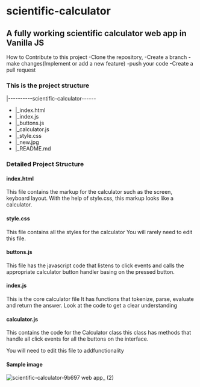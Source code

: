 # scientific-calculator

## A fully working scientific calculator web app in Vanilla JS

How to Contribute to this project
-Clone the repository,
-Create a branch
-make changes(Implement or add a new feature)
-push your code
-Create a pull request

### This is the project structure

|----------scientific-calculator------
- |_index.html
- |_index.js
- |_buttons.js
- |_calculator.js
- |_style.css
- |_new.jpg
- |_README.md

### Detailed Project Structure

#### index.html

This file contains the markup for the calculator such
as the screen, keyboard layout.
With the help of style.css, this markup looks
like a calculator.

#### style.css

This file contains all the styles for the calculator
You will rarely need to edit this file.

#### buttons.js

This file has the javascript code that listens to
click events and calls the appropriate calculator
button handler basing on the pressed button.

#### index.js

This is the core calculator file
It has functions that tokenize,
parse, evaluate and return the answer.
Look at the code to get a clear understanding

#### calculator.js

This contains the code for the Calculator class
this class has methods that handle all click events
for all the buttons on the interface.

You will need to edit this file to addfunctionality

#### Sample image
![scientific-calculator-9b697 web app_ (2)](https://user-images.githubusercontent.com/58640356/182614765-9f2fb898-81bc-4fe5-8da2-2f5ddf872498.png)

